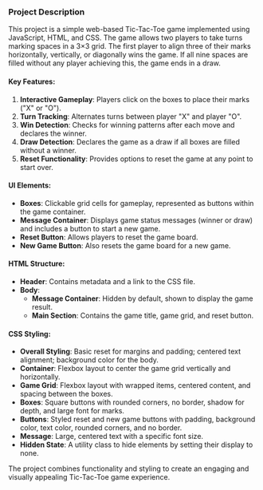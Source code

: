 ### Project Description

This project is a simple web-based Tic-Tac-Toe game implemented using JavaScript, HTML, and CSS. The game allows two players to take turns marking spaces in a 3×3 grid. The first player to align three of their marks horizontally, vertically, or diagonally wins the game. If all nine spaces are filled without any player achieving this, the game ends in a draw.

#### Key Features:
1. **Interactive Gameplay**: Players click on the boxes to place their marks ("X" or "O").
2. **Turn Tracking**: Alternates turns between player "X" and player "O".
3. **Win Detection**: Checks for winning patterns after each move and declares the winner.
4. **Draw Detection**: Declares the game as a draw if all boxes are filled without a winner.
5. **Reset Functionality**: Provides options to reset the game at any point to start over.

#### UI Elements:
- **Boxes**: Clickable grid cells for gameplay, represented as buttons within the game container.
- **Message Container**: Displays game status messages (winner or draw) and includes a button to start a new game.
- **Reset Button**: Allows players to reset the game board.
- **New Game Button**: Also resets the game board for a new game.

#### HTML Structure:
- **Header**: Contains metadata and a link to the CSS file.
- **Body**:
  - **Message Container**: Hidden by default, shown to display the game result.
  - **Main Section**: Contains the game title, game grid, and reset button.

#### CSS Styling:
- **Overall Styling**: Basic reset for margins and padding; centered text alignment; background color for the body.
- **Container**: Flexbox layout to center the game grid vertically and horizontally.
- **Game Grid**: Flexbox layout with wrapped items, centered content, and spacing between the boxes.
- **Boxes**: Square buttons with rounded corners, no border, shadow for depth, and large font for marks.
- **Buttons**: Styled reset and new game buttons with padding, background color, text color, rounded corners, and no border.
- **Message**: Large, centered text with a specific font size.
- **Hidden State**: A utility class to hide elements by setting their display to none.

The project combines functionality and styling to create an engaging and visually appealing Tic-Tac-Toe game experience.
